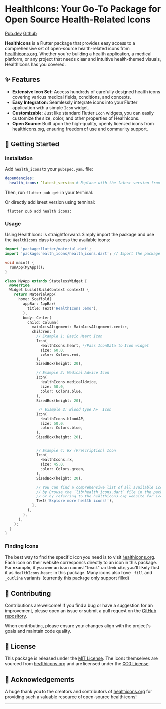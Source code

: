 

# HealthIcons: Your Go-To Package for Open Source Health-Related Icons

[Pub.dev](https://pub.dev/packages/health_icons)
[Github](https://github.com/devnoaman/health_icons)

**HealthIcons** is a Flutter package that provides easy access to a comprehensive set of open-source health-related icons from [healthicons.org](https://healthicons.org/). Whether you're building a health application, a medical platform, or any project that needs clear and intuitive health-themed visuals, HealthIcons has you covered.

## ✨ Features

  * **Extensive Icon Set:** Access hundreds of carefully designed health icons covering various medical fields, conditions, and concepts.
  * **Easy Integration:** Seamlessly integrate icons into your Flutter application with a simple `Icon` widget.
  * **Customizable:** Just like standard Flutter `Icon` widgets, you can easily customize the size, color, and other properties of HealthIcons.
  * **Open Source:** Built upon the high-quality, openly licensed icons from healthicons.org, ensuring freedom of use and community support.

## 🚀 Getting Started

### Installation

Add `health_icons` to your `pubspec.yaml` file:

```yaml
dependencies:
  health_icons: ^latest_version # Replace with the latest version from pub.dev
```


Then, run `flutter pub get` in your terminal.

Or directly add latest version using terminal:
```sh
 flutter pub add health_icons: 
```
### Usage

Using HealthIcons is straightforward. Simply import the package and use the `HealthIcons` class to access the available icons:

```dart
import 'package:flutter/material.dart';
import 'package:health_icons/health_icons.dart'; // Import the package

void main() {
  runApp(MyApp());
}

class MyApp extends StatelessWidget {
  @override
  Widget build(BuildContext context) {
    return MaterialApp(
      home: Scaffold(
        appBar: AppBar(
          title: Text('HealthIcons Demo'),
        ),
        body: Center(
          child: Column(
            mainAxisAlignment: MainAxisAlignment.center,
            children: [
              // Example 1: Basic Heart Icon
              Icon(
                HealthIcons.heart, //Pass IconData to Icon widget
                size: 60.0,
                color: Colors.red,
              ),
              SizedBox(height: 20),

              // Example 2: Medical Advice Icon
              Icon(
                HealthIcons.medicalAdvice, 
                size: 50.0,
                color: Colors.blue,
              ),
              SizedBox(height: 20),

               // Example 2: Blood type A+  Icon
              Icon(
                HealthIcons.bloodAP, 
                size: 50.0,
                color: Colors.blue,
              ),
              SizedBox(height: 20),


              // Example 4: Rx (Prescription) Icon
              Icon(
                HealthIcons.rx, 
                size: 45.0,
                color: Colors.green,
              ),
              SizedBox(height: 20),

              // You can find a comprehensive list of all available icons
              // by Browse the `lib/health_icons.dart` file in the package,
              // or by referring to the healthicons.org website for icon names.
              Text('Explore more health icons!'),
            ],
          ),
        ),
      ),
    );
  }
}
```

### Finding Icons

The best way to find the specific icon you need is to visit [healthicons.org](https://healthicons.org/). Each icon on their website corresponds directly to an icon in this package. For example, if you see an icon named "heart" on their site, you'll likely find it as `HealthIcons.heart` in this package. Many icons also have `_fill` and `_outline` variants. (currently this package only support filled)

## 🤝 Contributing

Contributions are welcome\! If you find a bug or have a suggestion for an improvement, please open an issue or submit a pull request on the [GitHub repository](https://www.google.com/search?q=https://github.com/YOUR_GITHUB_USERNAME/health_icons).

When contributing, please ensure your changes align with the project's goals and maintain code quality.

## 📄 License

This package is released under the [MIT License](https://opensource.org/licenses/MIT).
The icons themselves are sourced from [healthicons.org](https://healthicons.org/) and are licensed under the [CC0 License](https://creativecommons.org/publicdomain/zero/1.0/).

## 🙏 Acknowledgements

A huge thank you to the creators and contributors of [healthicons.org](https://healthicons.org/) for providing such a valuable resource of open-source health icons\!

-----